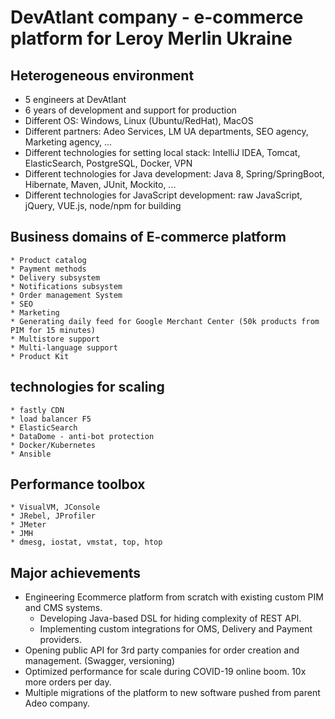 # DevAtlant company - e-commerce platform for Leroy Merlin Ukraine
## Heterogeneous environment
 * 5 engineers at DevAtlant
 * 6 years of development and support for production
 * Different OS: Windows, Linux (Ubuntu/RedHat), MacOS
 * Different partners: Adeo Services, LM UA departments, SEO agency, Marketing agency, ...
 * Different technologies for setting local stack: IntelliJ IDEA, Tomcat, ElasticSearch, PostgreSQL, Docker, VPN
 * Different technologies for Java development: Java 8, Spring/SpringBoot, Hibernate, Maven, JUnit, Mockito, ...
 * Different technologies for JavaScript development: raw JavaScript, jQuery, VUE.js, node/npm for building

## Business domains of E-commerce platform
    * Product catalog
    * Payment methods
    * Delivery subsystem
    * Notifications subsystem
    * Order management System
    * SEO
    * Marketing
    * Generating daily feed for Google Merchant Center (50k products from PIM for 15 minutes)
    * Multistore support
    * Multi-language support
    * Product Kit

## technologies for scaling
    * fastly CDN 
    * load balancer F5
    * ElasticSearch
    * DataDome - anti-bot protection
    * Docker/Kubernetes
    * Ansible

## Performance toolbox
    * VisualVM, JConsole
    * JRebel, JProfiler
    * JMeter
    * JMH
    * dmesg, iostat, vmstat, top, htop

## Major achievements
 * Engineering Ecommerce platform from scratch with existing custom PIM and CMS systems. 
   * Developing Java-based DSL for hiding complexity of REST API.
   * Implementing custom integrations for OMS, Delivery and Payment providers.
 * Opening public API for 3rd party companies for order creation and management. (Swagger, versioning)
 * Optimized performance for scale during COVID-19 online boom. 10x more orders per day.
 * Multiple migrations of the platform to new software pushed from parent Adeo company.
